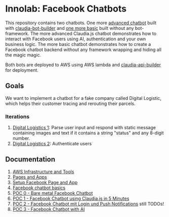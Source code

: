 # Innolab: Facebook Chatbots

This repository contains two chatbots. One more [advanced chatbot](./claudia_bot/README.md) built with [claudia-bot-builder](https://github.com/claudiajs/claudia-bot-builder) and [one more basic](./bare-metal_bot/README.md) built without any bot-framework.
The more advanced Claudia.js chatbot demonstrates how to interact with Facebook users using AI, authentication and your own business logic. The more basic chatbot demonstrates how to create a Facebook chatbot backend without any framework wrapping and hiding all the magic magic.

Both bots are deployed to AWS using AWS lambda and [claudia-api-builder](https://github.com/claudiajs/claudia-api-builder) for deployment.

## Goals

We want to implement a chatbot for a fake company called Digital Logistic, which helps their customer tracing and rerouting their parcels.

### Iterations

1. [Digital Logistics 1](./digital_logistics_01): Parse user input and respond with static message containing images and text if it contains a string "status" and any 8-digit number.
2. [Digital Logistics 2](./digital_logistics_02): Authenticate users

## Documentation

1. [AWS Infrastructure and Tools](docs/aws_infrastructure_tools)
2. [Pages and Apps](docs/pages_and_apps)
3. [Setup Facebook Page and App](docs/setup_facebook)
4. [Facebook chatbot basics](docs/fb_chatbot_basics)
5. [POC 0 - Bare metal Facebook Chatbot](docs/bare_metal)
6. [POC 1 - Facebook Chatbot using Claudia.js in 5 Minutes](docs/facebook_chatbot_with_claudia_js_in_five_minutes)
7. [POC 2 - Facebook Chatbot mit Login und Push Notifications](docs/facebook_chatbot_with_login_and_push_notifications) still TODOs!
8. [POC 3 - Facebook Chatbot with AI](docs/facebook_chatbot_with_ai)